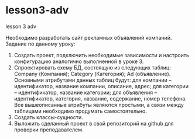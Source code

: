 # lesson3-adv
lesson 3 adv


Необходимо разработать сайт рекламных объявлений компаний. Задание по данному уроку:
1. Создать проект, подключить необходимые зависимости и настроить конфигурацию аналогично выполненной в уроке 3.
2. Спроектировать схему БД, состоящую из следующих таблиц:
Company (Компания);
Category (Категория);
Ad (объявление).
Основными атрибутами данных таблиц будут:
для компании – идентификатор, название компании, описание, адрес;
для категории – идентификатор, название категории;
для объявления – идентификатор, категория, название, содержание, номер телефона.
Все вышеописанные атрибуты являются простыми, а связи между таблицами необходимо продумать самостоятельно.
3. Создать классы-сущности.
4. Выложить сделанный проект в свой репозиторий на github для проверки преподавателем.
